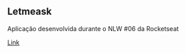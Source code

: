 ## Letmeask

Aplicação desenvolvida durante o NLW #06 da Rocketseat

[Link](https://letmeask-spielberg.vercel.app/)
